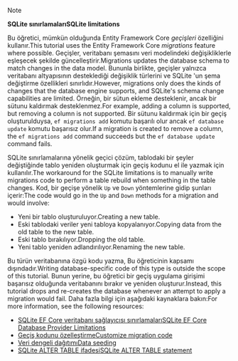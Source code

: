 > [!NOTE]
> 
> <span data-ttu-id="7f735-101">**SQLite sınırlamaları**</span><span class="sxs-lookup"><span data-stu-id="7f735-101">**SQLite limitations**</span></span>
>
> <span data-ttu-id="7f735-102">Bu öğretici, mümkün olduğunda Entity Framework Core *geçişleri* özelliğini kullanır.</span><span class="sxs-lookup"><span data-stu-id="7f735-102">This tutorial uses the Entity Framework Core *migrations* feature where possible.</span></span> <span data-ttu-id="7f735-103">Geçişler, veritabanı şemasını veri modelindeki değişikliklerle eşleşecek şekilde güncelleştirir.</span><span class="sxs-lookup"><span data-stu-id="7f735-103">Migrations updates the database schema to match changes in the data model.</span></span> <span data-ttu-id="7f735-104">Bununla birlikte, geçişler yalnızca veritabanı altyapısının desteklediği değişiklik türlerini ve SQLite 'un şema değiştirme özellikleri sınırlıdır.</span><span class="sxs-lookup"><span data-stu-id="7f735-104">However, migrations only does the kinds of changes that the database engine supports, and SQLite's schema change capabilities are limited.</span></span> <span data-ttu-id="7f735-105">Örneğin, bir sütun ekleme desteklenir, ancak bir sütunu kaldırmak desteklenmez.</span><span class="sxs-lookup"><span data-stu-id="7f735-105">For example, adding a column is supported, but removing a column is not supported.</span></span> <span data-ttu-id="7f735-106">Bir sütunu kaldırmak için bir geçiş oluşturulduysa, `ef migrations add` komutu başarılı olur ancak `ef database update` komutu başarısız olur.</span><span class="sxs-lookup"><span data-stu-id="7f735-106">If a migration is created to remove a column, the `ef migrations add` command succeeds but the `ef database update` command fails.</span></span> 
>
> <span data-ttu-id="7f735-107">SQLite sınırlamalarına yönelik geçici çözüm, tablodaki bir şeyler değiştiğinde tablo yeniden oluşturmak için geçiş kodunu el ile yazmak için kullanılır.</span><span class="sxs-lookup"><span data-stu-id="7f735-107">The workaround for the SQLite limitations is to manually write migrations code to perform a table rebuild when something in the table changes.</span></span> <span data-ttu-id="7f735-108">Kod, bir geçişe yönelik `Up` ve `Down` yöntemlerine gidip şunları içerir:</span><span class="sxs-lookup"><span data-stu-id="7f735-108">The code would go in the `Up` and `Down` methods for a migration and would involve:</span></span>
>
> * <span data-ttu-id="7f735-109">Yeni bir tablo oluşturuluyor.</span><span class="sxs-lookup"><span data-stu-id="7f735-109">Creating a new table.</span></span>
> * <span data-ttu-id="7f735-110">Eski tablodaki veriler yeni tabloya kopyalanıyor.</span><span class="sxs-lookup"><span data-stu-id="7f735-110">Copying data from the old table to the new table.</span></span>
> * <span data-ttu-id="7f735-111">Eski tablo bırakılıyor.</span><span class="sxs-lookup"><span data-stu-id="7f735-111">Dropping the old table.</span></span>
> * <span data-ttu-id="7f735-112">Yeni tablo yeniden adlandırılıyor.</span><span class="sxs-lookup"><span data-stu-id="7f735-112">Renaming the new table.</span></span>
>
> <span data-ttu-id="7f735-113">Bu türün veritabanına özgü kodu yazma, Bu öğreticinin kapsamı dışındadır.</span><span class="sxs-lookup"><span data-stu-id="7f735-113">Writing database-specific code of this type is outside the scope of this tutorial.</span></span> <span data-ttu-id="7f735-114">Bunun yerine, bu öğretici bir geçiş uygulama girişimi başarısız olduğunda veritabanını bırakır ve yeniden oluşturur.</span><span class="sxs-lookup"><span data-stu-id="7f735-114">Instead, this tutorial drops and re-creates the database whenever an attempt to apply a migration would fail.</span></span> <span data-ttu-id="7f735-115">Daha fazla bilgi için aşağıdaki kaynaklara bakın:</span><span class="sxs-lookup"><span data-stu-id="7f735-115">For more information, see the following resources:</span></span>
>
> * [<span data-ttu-id="7f735-116">SQLite EF Core veritabanı sağlayıcısı sınırlamaları</span><span class="sxs-lookup"><span data-stu-id="7f735-116">SQLite EF Core Database Provider Limitations</span></span>](/ef/core/providers/sqlite/limitations)
> * [<span data-ttu-id="7f735-117">Geçiş kodunu özelleştirme</span><span class="sxs-lookup"><span data-stu-id="7f735-117">Customize migration code</span></span>](/ef/core/managing-schemas/migrations/#customize-migration-code)
> * [<span data-ttu-id="7f735-118">Veri dengeli dağıtımı</span><span class="sxs-lookup"><span data-stu-id="7f735-118">Data seeding</span></span>](/ef/core/modeling/data-seeding)
> * [<span data-ttu-id="7f735-119">SQLite ALTER TABLE ifadesi</span><span class="sxs-lookup"><span data-stu-id="7f735-119">SQLite ALTER TABLE statement</span></span>](https://sqlite.org/lang_altertable.html)